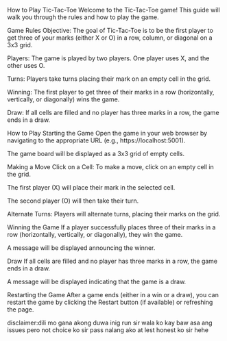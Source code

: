 How to Play Tic-Tac-Toe
Welcome to the Tic-Tac-Toe game! This guide will walk you through the rules and how to play the game.

Game Rules
Objective: The goal of Tic-Tac-Toe is to be the first player to get three of your marks (either X or O) in a row, column, or diagonal on a 3x3 grid.

Players: The game is played by two players. One player uses X, and the other uses O.

Turns: Players take turns placing their mark on an empty cell in the grid.

Winning: The first player to get three of their marks in a row (horizontally, vertically, or diagonally) wins the game.

Draw: If all cells are filled and no player has three marks in a row, the game ends in a draw.

How to Play
Starting the Game
Open the game in your web browser by navigating to the appropriate URL (e.g., https://localhost:5001).

The game board will be displayed as a 3x3 grid of empty cells.

Making a Move
Click on a Cell: To make a move, click on an empty cell in the grid.

The first player (X) will place their mark in the selected cell.

The second player (O) will then take their turn.

Alternate Turns: Players will alternate turns, placing their marks on the grid.

Winning the Game
If a player successfully places three of their marks in a row (horizontally, vertically, or diagonally), they win the game.

A message will be displayed announcing the winner.

Draw
If all cells are filled and no player has three marks in a row, the game ends in a draw.

A message will be displayed indicating that the game is a draw.

Restarting the Game
After a game ends (either in a win or a draw), you can restart the game by clicking the Restart button (if available) or refreshing the page.


disclaimer:dili mo gana akong duwa inig run sir wala ko kay baw asa ang issues pero not choice ko sir pass nalang ako 
at lest honest ko sir hehe
